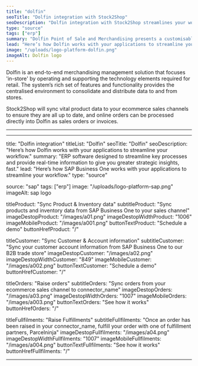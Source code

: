 ```yaml
---
title: "dolfin"
seoTitle: "Dolfin integration with Stock2Shop"
seoDescription: "Dolfin integration with Stock2Shop streamlines your workflow"
type: "source"
tags: ["erp"]
summary: "Dolfin Point of Sale and Merchandising presents a customisable ERP solution to meet Fashion, Apparel and General Merchandise retailer’s needs."
lead: "Here’s how Dolfin works with your applications to streamline your workflow."
image: "/uploads/logo-platform-dolfin.png"
imageAlt: Dolfin logo
---
```


Dolfin is an end-to-end merchandising management solution that focuses 'in-store' by operating and 
supporting the technology elements required for retail. The system’s rich set of features and functionality 
provides the centralised environment to consolidate and distribute data to and from stores.

Stock2Shop will sync vital product data to your ecommerce sales channels to ensure they are all up to date, 
and online orders can be processed directly into Dolfin as sales orders or invoices.

-----------

---
title: "Dolfin integration"
titleList: "Dolfin"
seoTitle: "Dolfin"
seoDescription: "Here’s how Dolfin works with your applications to streamline your workflow."
summary: "ERP software designed to streamline key processes and provide real-time information to give you greater strategic insights, fast."
lead: "Here’s how SAP Business One works with your applications to streamline your workflow."
type: "source"

source: "sap"
tags: ["erp"]
image: "/uploads/logo-platform-sap.png"
imageAlt: sap logo

titleProduct: "Sync Product & Inventory data"
subtitleProduct: "Sync products and inventory data from SAP Business One to your sales channel"
imageDestopProduct: "/images/a01.png"
imageDestopWidthProduct: "1006"
imageMobileProduct: "/images/a001.png"
buttonTextProduct: "Schedule a demo"
buttonHrefProduct: "/"

titleCustomer: "Sync Customer & Account information"
subtitleCustomer: "Sync your customer account information from SAP Business One to our B2B trade store"
imageDestopCustomer: "/images/a02.png"
imageDestopWidthCustomer: "849"
imageMobileCustomer: "/images/a002.png"
buttonTextCustomer: "Schedule a demo"
buttonHrefCustomer: "/"
 
titleOrders: "Raise orders"
subtitleOrders: "Sync orders from your ecommerce sales channel to connector_name"
imageDestopOrders: "/images/a03.png"
imageDestopWidthOrders: "1007"
imageMobileOrders: "/images/a003.png"
buttonTextOrders: "See how it works"
buttonHrefOrders: "/" 

titleFullfilments: "Raise Fulfillments"
subtitleFullfilments: "Once an order has been raised in your connector_name, fulfill your order with one of fulfillment partners, Parcelninja"
imageDestopFullfilments: "/images/a04.png"
imageDestopWidthFullfilments: "1007"
imageMobileFullfilments: "/images/a004.png"
buttonTextFullfilments: "See how it works"
buttonHrefFullfilments: "/" 

---

